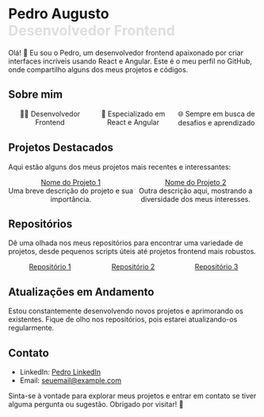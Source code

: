 <h1> Pedro Augusto <span style="color: #dfdfdf"> </br> Desenvolvedor Frontend</span></h1>  

Olá! 👋 Eu sou o Pedro, um desenvolvedor frontend apaixonado por criar interfaces incríveis usando React e Angular. Este é o meu perfil no GitHub, onde compartilho alguns dos meus projetos e códigos.

## Sobre mim

<div style="display:flex; align-items:center; justify-content: space-between;">
    <div style="flex: 1; text-align: center;">👨‍💻 Desenvolvedor Frontend</div>
    <div style="flex: 1; text-align: center;">🚀 Especializado em React e Angular</div>
    <div style="flex: 1; text-align: center;">🌐 Sempre em busca de desafios e aprendizado</div>
</div>

## Projetos Destacados

Aqui estão alguns dos meus projetos mais recentes e interessantes:

<div style="display:flex; align-items:center; justify-content: space-between;">
    <div style="flex: 1; text-align: center;"><a href="link_do_projeto_1">Nome do Projeto 1</a><br/>Uma breve descrição do projeto e sua importância.</div>
    <div style="flex: 1; text-align: center;"><a href="link_do_projeto_2">Nome do Projeto 2</a><br/>Outra descrição aqui, mostrando a diversidade dos meus interesses.</div>
</div>

## Repositórios

Dê uma olhada nos meus repositórios para encontrar uma variedade de projetos, desde pequenos scripts úteis até projetos frontend mais robustos.

<div style="display:flex; align-items:center; justify-content: space-between;">
    <div style="flex: 1; text-align: center;"><a href="link_do_repositorio_1">Repositório 1</a></div>
    <div style="flex: 1; text-align: center;"><a href="link_do_repositorio_2">Repositório 2</a></div>
    <div style="flex: 1; text-align: center;"><a href="link_do_repositorio_3">Repositório 3</a></div>
</div>

## Atualizações em Andamento

Estou constantemente desenvolvendo novos projetos e aprimorando os existentes. Fique de olho nos repositórios, pois estarei atualizando-os regularmente.

## Contato

- LinkedIn: [Pedro LinkedIn](link_do_linkedin)
- Email: seuemail@example.com

Sinta-se à vontade para explorar meus projetos e entrar em contato se tiver alguma pergunta ou sugestão. Obrigado por visitar! 🚀
